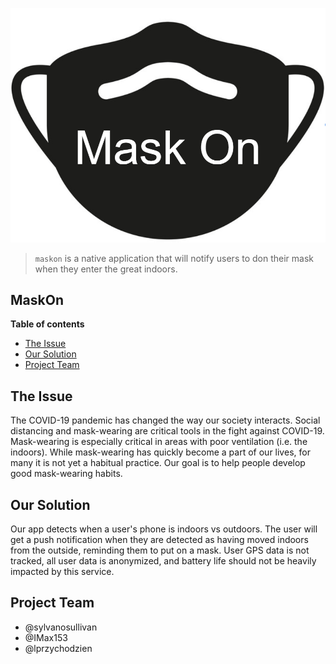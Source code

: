 ![MaskOn Logo](./assets/logo.png)

> `maskon` is a native application that will notify users to don their mask when they enter the great indoors.

## MaskOn

**Table of contents**

- [The Issue](#the-issue)
- [Our Solution](#our-solution)
- [Project Team](#project-team)

## The Issue

The COVID-19 pandemic has changed the way our society interacts. Social distancing and mask-wearing are critical tools in the fight against COVID-19. Mask-wearing is especially critical in areas with poor ventilation (i.e. the indoors). While mask-wearing has quickly become a part of our lives, for many it is not yet a habitual practice. Our goal is to help people develop good mask-wearing habits.

## Our Solution

Our app detects when a user's phone is indoors vs outdoors. The user will get a push notification when they are detected as having moved indoors from the outside, reminding them to put on a mask. User GPS data is not tracked, all user data is anonymized, and battery life should not be heavily impacted by this service.

## Project Team

- @sylvanosullivan
- @IMax153
- @lprzychodzien